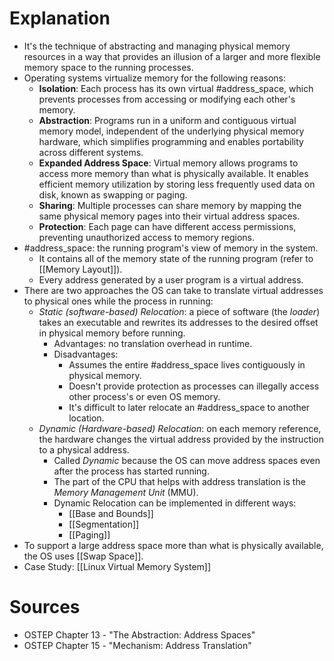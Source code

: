 # Explanation
- It's the technique of abstracting and managing physical memory resources in a way that provides an illusion of a larger and more flexible memory space to the running processes.
- Operating systems virtualize memory for the following reasons:
	- **Isolation**: Each process has its own virtual #address_space, which prevents processes from accessing or modifying each other's memory.
	- **Abstraction**: Programs run in a uniform and contiguous virtual memory model, independent of the underlying physical memory hardware, which simplifies programming and enables portability across different systems.
	- **Expanded Address Space**: Virtual memory allows programs to access more memory than what is physically available. It enables efficient memory utilization by storing less frequently used data on disk, known as swapping or paging.
	- **Sharing**: Multiple processes can share memory by mapping the same physical memory pages into their virtual address spaces.
	- **Protection**: Each page can have different access permissions, preventing unauthorized access to memory regions.
- #address_space: the running program's view of memory in the system.
	- It contains all of the memory state of the running program (refer to [[Memory Layout]]).
	- Every address generated by a user program is a virtual address.
- There are two approaches the OS can take to translate virtual addresses to physical ones while the process in running:
	- *Static (software-based) Relocation*: a piece of software (the *loader*) takes an executable and rewrites its addresses to the desired offset in physical memory before running.
		- Advantages: no translation overhead in runtime.
		- Disadvantages:
			- Assumes the entire #address_space lives contiguously in physical memory.
			- Doesn't provide protection as processes can illegally access other process's or even OS memory.
			- It's difficult to later relocate an #address_space to another location.
	- *Dynamic (Hardware-based) Relocation*: on each memory reference, the hardware changes the virtual address provided by the instruction to a physical address.
		- Called *Dynamic* because the OS can move address spaces even after the process has started running.
		- The part of the CPU that helps with address translation is the *Memory Management Unit* (MMU).
		- Dynamic Relocation can be implemented in different ways:
			- [[Base and Bounds]]
			- [[Segmentation]]
			- [[Paging]]
- To support a large address space more than what is physically available, the OS uses [[Swap Space]].
- Case Study: [[Linux Virtual Memory System]]

# Sources
- OSTEP Chapter 13 - "The Abstraction: Address Spaces"
- OSTEP Chapter 15 - "Mechanism: Address Translation"